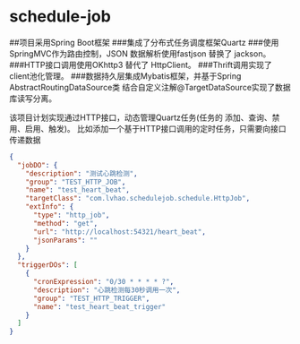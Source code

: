# schedule-job
##项目采用Spring Boot框架
###集成了分布式任务调度框架Quartz
###使用SpringMVC作为路由控制，JSON 数据解析使用fastjson 替换了 jackson。
###HTTP接口调用使用OKhttp3 替代了 HttpClient。
###Thrift调用实现了client池化管理。
###数据持久层集成Mybatis框架，并基于Spring AbstractRoutingDataSource类 结合自定义注解@TargetDataSource实现了数据库读写分离。

该项目计划实现通过HTTP接口，动态管理Quartz任务(任务的 添加、查询、禁用、启用、触发)。
比如添加一个基于HTTP接口调用的定时任务，只需要向接口传递数据
```json
{
  "jobDO": {
    "description": "测试心跳检测",
    "group": "TEST_HTTP_JOB",
    "name": "test_heart_beat",
    "targetClass": "com.lvhao.schedulejob.schedule.HttpJob",
    "extInfo": {
      "type": "http_job",
      "method": "get",
      "url": "http://localhost:54321/heart_beat",
      "jsonParams": ""
    }
  },
  "triggerDOs": [
    {
      "cronExpression": "0/30 * * * * ?",
      "description": "心跳检测每30秒调用一次",
      "group": "TEST_HTTP_TRIGGER",
      "name": "test_heart_beat_trigger"
    }
  ]
}
```

